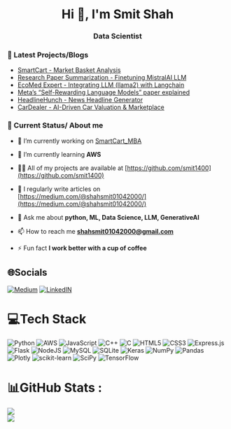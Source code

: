 <h1 align="center">Hi 👋, I'm Smit Shah</h1>
<h3 align="center">Data Scientist</h3>

### 📕 Latest Projects/Blogs
<!-- BLOG-POST-LIST:START -->
- [SmartCart - Market Basket Analysis](https://github.com/Smit1400/SmartCart_MBA)
- [Research Paper Summarization - Finetuning MistralAI LLM](https://github.com/Smit1400/Research_Summarization_Finetuning_MistralAI_LLM)
- [EcoMed Expert - Integrating LLM (llama2) with Langchain](https://github.com/Smit1400/EcoMed-Expert-llama-RAG-chainlit-FAISS)
- [Meta’s “Self-Rewarding Language Models” paper explained](https://medium.com/@smitshah00/metas-self-rewarding-language-models-paper-explained-38b5c6ee9dd3)
- [HeadlineHunch - News Headline Generator](https://github.com/Smit1400/HeadlineHunch)
- [CarDealer - AI-Driven Car Valuation & Marketplace](https://github.com/Smit1400/CarDealer)
<!-- --- -->

### 💫 Current Status/ About me

- 🔭 I’m currently working on [SmartCart_MBA](https://github.com/Smit1400/SmartCart_MBA)

- 🌱 I’m currently learning **AWS**

- 👨‍💻 All of my projects are available at [https://github.com/smit1400](https://github.com/smit1400)

- 📝 I regularly write articles on [https://medium.com/@shahsmit01042000/](https://medium.com/@shahsmit01042000/)

- 💬 Ask me about **python, ML, Data Science, LLM, GenerativeAI**

- 📫 How to reach me **shahsmit01042000@gmail.com**

- ⚡ Fun fact **I work better with a cup of coffee**

## 🌐Socials
[![Medium](https://img.shields.io/badge/Medium-12100E?logo=medium&logoColor=white)](https://medium.com/@shahsmit01042000) [![LinkedIN](https://img.shields.io/badge/-LinkedIN-0A66C2?logo=linkedin&logoColor=white)](https://www.linkedin.com/in/smit1400/) 

# 💻Tech Stack
![Python](https://img.shields.io/badge/python-3670A0?style=for-the-badge&logo=python&logoColor=ffdd54) ![AWS](https://img.shields.io/badge/AWS-%23FF9900.svg?style=for-the-badge&logo=amazon-aws&logoColor=white) ![JavaScript](https://img.shields.io/badge/javascript-%23323330.svg?style=for-the-badge&logo=javascript&logoColor=%23F7DF1E) ![C++](https://img.shields.io/badge/c++-%2300599C.svg?style=for-the-badge&logo=c%2B%2B&logoColor=white) ![C](https://img.shields.io/badge/c-%2300599C.svg?style=for-the-badge&logo=c&logoColor=white) ![HTML5](https://img.shields.io/badge/html5-%23E34F26.svg?style=for-the-badge&logo=html5&logoColor=white) ![CSS3](https://img.shields.io/badge/css3-%231572B6.svg?style=for-the-badge&logo=css3&logoColor=white) ![Express.js](https://img.shields.io/badge/express.js-%23404d59.svg?style=for-the-badge&logo=express&logoColor=%2361DAFB) ![Flask](https://img.shields.io/badge/flask-%23000.svg?style=for-the-badge&logo=flask&logoColor=white) ![NodeJS](https://img.shields.io/badge/node.js-6DA55F?style=for-the-badge&logo=node.js&logoColor=white) ![MySQL](https://img.shields.io/badge/mysql-%2300f.svg?style=for-the-badge&logo=mysql&logoColor=white) ![SQLite](https://img.shields.io/badge/sqlite-%2307405e.svg?style=for-the-badge&logo=sqlite&logoColor=white) ![Keras](https://img.shields.io/badge/Keras-%23D00000.svg?style=for-the-badge&logo=Keras&logoColor=white) ![NumPy](https://img.shields.io/badge/numpy-%23013243.svg?style=for-the-badge&logo=numpy&logoColor=white) ![Pandas](https://img.shields.io/badge/pandas-%23150458.svg?style=for-the-badge&logo=pandas&logoColor=white) ![Plotly](https://img.shields.io/badge/Plotly-%233F4F75.svg?style=for-the-badge&logo=plotly&logoColor=white) ![scikit-learn](https://img.shields.io/badge/scikit--learn-%23F7931E.svg?style=for-the-badge&logo=scikit-learn&logoColor=white) ![SciPy](https://img.shields.io/badge/SciPy-%230C55A5.svg?style=for-the-badge&logo=scipy&logoColor=%white) ![TensorFlow](https://img.shields.io/badge/TensorFlow-%23FF6F00.svg?style=for-the-badge&logo=TensorFlow&logoColor=white)

# 📊GitHub Stats :
![](https://github-readme-streak-stats.herokuapp.com/?user=smit1400&theme=radical&hide_border=false)<br/>
![](https://github-readme-stats.vercel.app/api/top-langs/?username=smit1400&theme=radical&hide_border=false&include_all_commits=false&count_private=false&layout=compact)
